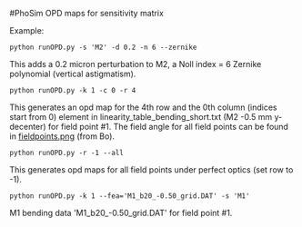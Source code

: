 #PhoSim OPD maps for sensitivity matrix

Example:

```
python runOPD.py -s 'M2' -d 0.2 -n 6 --zernike
```

This adds a 0.2 micron perturbation to M2, a Noll index = 6 Zernike polynomial (vertical astigmatism).

```
python runOPD.py -k 1 -c 0 -r 4
```

This generates an opd map for the 4th row and the 0th column (indices start from 0) element in linearity_table_bending_short.txt (M2 -0.5 mm y-decenter) for field point #1.  The field angle for all field points can be found in [fieldpoints.png](https://github.com/enhsin/phosimMisc/blob/master/sensitivityMatrix/fieldpoints.png) (from Bo).

```
python runOPD.py -r -1 --all
```

This generates opd maps for all field points under perfect optics (set row to -1).

```
python runOPD.py -k 1 --fea='M1_b20_-0.50_grid.DAT' -s 'M1'

```

M1 bending data 'M1_b20_-0.50_grid.DAT' for field point #1.


